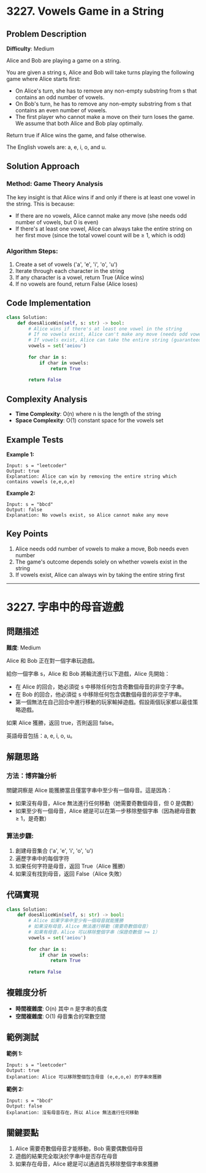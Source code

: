 # 3227. Vowels Game in a String

## Problem Description

**Difficulty**: Medium

Alice and Bob are playing a game on a string.

You are given a string s, Alice and Bob will take turns playing the following game where Alice starts first:

- On Alice's turn, she has to remove any non-empty substring from s that contains an odd number of vowels.
- On Bob's turn, he has to remove any non-empty substring from s that contains an even number of vowels.
- The first player who cannot make a move on their turn loses the game. We assume that both Alice and Bob play optimally.

Return true if Alice wins the game, and false otherwise.

The English vowels are: a, e, i, o, and u.

## Solution Approach

### Method: Game Theory Analysis

The key insight is that Alice wins if and only if there is at least one vowel in the string. This is because:
- If there are no vowels, Alice cannot make any move (she needs odd number of vowels, but 0 is even)
- If there's at least one vowel, Alice can always take the entire string on her first move (since the total vowel count will be ≥ 1, which is odd)

### Algorithm Steps:

1. Create a set of vowels ('a', 'e', 'i', 'o', 'u')
2. Iterate through each character in the string
3. If any character is a vowel, return True (Alice wins)
4. If no vowels are found, return False (Alice loses)

## Code Implementation

```python
class Solution:
    def doesAliceWin(self, s: str) -> bool:
        # Alice wins if there's at least one vowel in the string
        # If no vowels exist, Alice can't make any move (needs odd vowels)
        # If vowels exist, Alice can take the entire string (guaranteed odd count >= 1)
        vowels = set('aeiou')
        
        for char in s:
            if char in vowels:
                return True
        
        return False
```

## Complexity Analysis

- **Time Complexity**: O(n) where n is the length of the string
- **Space Complexity**: O(1) constant space for the vowels set

## Example Tests

**Example 1:**
```
Input: s = "leetcoder"
Output: true
Explanation: Alice can win by removing the entire string which contains vowels (e,e,o,e)
```

**Example 2:**
```
Input: s = "bbcd"
Output: false
Explanation: No vowels exist, so Alice cannot make any move
```

## Key Points

1. Alice needs odd number of vowels to make a move, Bob needs even number
2. The game's outcome depends solely on whether vowels exist in the string
3. If vowels exist, Alice can always win by taking the entire string first

---

# 3227. 字串中的母音遊戲

## 問題描述

**難度**: Medium

Alice 和 Bob 正在對一個字串玩遊戲。

給你一個字串 s，Alice 和 Bob 將輪流進行以下遊戲，Alice 先開始：

- 在 Alice 的回合，她必須從 s 中移除任何包含奇數個母音的非空子字串。
- 在 Bob 的回合，他必須從 s 中移除任何包含偶數個母音的非空子字串。
- 第一個無法在自己回合中進行移動的玩家輸掉遊戲。假設兩個玩家都以最佳策略遊戲。

如果 Alice 獲勝，返回 true，否則返回 false。

英語母音包括：a, e, i, o, u。

## 解題思路

### 方法：博弈論分析

關鍵洞察是 Alice 能獲勝當且僅當字串中至少有一個母音。這是因為：
- 如果沒有母音，Alice 無法進行任何移動（她需要奇數個母音，但 0 是偶數）
- 如果至少有一個母音，Alice 總是可以在第一步移除整個字串（因為總母音數 ≥ 1，是奇數）

### 算法步驟:

1. 創建母音集合 ('a', 'e', 'i', 'o', 'u')
2. 遍歷字串中的每個字符
3. 如果任何字符是母音，返回 True（Alice 獲勝）
4. 如果沒有找到母音，返回 False（Alice 失敗）

## 代碼實現

```python
class Solution:
    def doesAliceWin(self, s: str) -> bool:
        # Alice 如果字串中至少有一個母音就能獲勝
        # 如果沒有母音，Alice 無法進行移動（需要奇數個母音）
        # 如果有母音，Alice 可以移除整個字串（保證奇數個 >= 1）
        vowels = set('aeiou')
        
        for char in s:
            if char in vowels:
                return True
        
        return False
```

## 複雜度分析

- **時間複雜度**: O(n) 其中 n 是字串的長度
- **空間複雜度**: O(1) 母音集合的常數空間

## 範例測試

**範例 1:**
```
Input: s = "leetcoder"
Output: true
Explanation: Alice 可以移除整個包含母音 (e,e,o,e) 的字串來獲勝
```

**範例 2:**
```
Input: s = "bbcd"
Output: false
Explanation: 沒有母音存在，所以 Alice 無法進行任何移動
```

## 關鍵要點

1. Alice 需要奇數個母音才能移動，Bob 需要偶數個母音
2. 遊戲的結果完全取決於字串中是否存在母音
3. 如果存在母音，Alice 總是可以通過首先移除整個字串來獲勝
